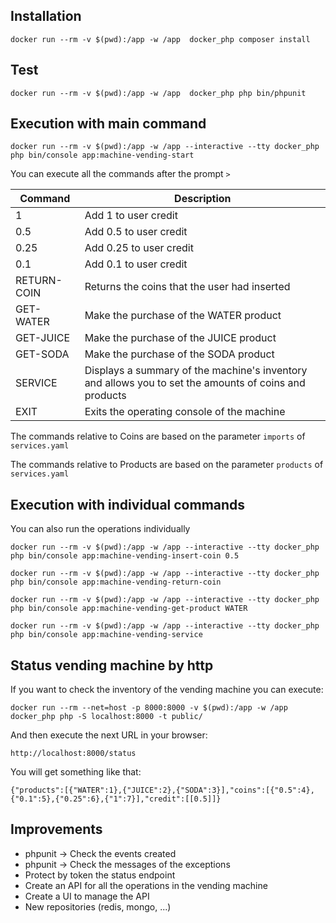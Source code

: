 
## Installation
```
docker run --rm -v $(pwd):/app -w /app  docker_php composer install
```

## Test
```
docker run --rm -v $(pwd):/app -w /app  docker_php php bin/phpunit
```

## Execution with main command
```
docker run --rm -v $(pwd):/app -w /app --interactive --tty docker_php php bin/console app:machine-vending-start
```

You can execute all the commands after the prompt `>`

| Command       | Description |
|---------------|---|
| 1             | Add 1 to user credit  |
| 0.5           | Add 0.5 to user credit  |
| 0.25          | Add 0.25 to user credit  |
| 0.1           | Add 0.1 to user credit  |
| RETURN-COIN   | Returns the coins that the user had inserted  |
| GET-WATER     | Make the purchase of the WATER product  |
| GET-JUICE     | Make the purchase of the JUICE product  |
| GET-SODA      | Make the purchase of the SODA product  |
| SERVICE       | Displays a summary of the machine's inventory and allows you to set the amounts of coins and products  |
| EXIT          | Exits the operating console of the machine  |

The commands relative to Coins are based on the parameter `imports` of `services.yaml`

The commands relative to Products are based on the parameter `products` of `services.yaml`

## Execution with individual commands

You can also run the operations individually

```
docker run --rm -v $(pwd):/app -w /app --interactive --tty docker_php php bin/console app:machine-vending-insert-coin 0.5

docker run --rm -v $(pwd):/app -w /app --interactive --tty docker_php php bin/console app:machine-vending-return-coin

docker run --rm -v $(pwd):/app -w /app --interactive --tty docker_php php bin/console app:machine-vending-get-product WATER

docker run --rm -v $(pwd):/app -w /app --interactive --tty docker_php php bin/console app:machine-vending-service
```

## Status vending machine by http

If you want to check the inventory of the vending machine you can execute:

```
docker run --rm --net=host -p 8000:8000 -v $(pwd):/app -w /app  docker_php php -S localhost:8000 -t public/
```

And then execute the next URL in your browser:

```
http://localhost:8000/status
```

You will get something like that:

```
{"products":[{"WATER":1},{"JUICE":2},{"SODA":3}],"coins":[{"0.5":4},{"0.1":5},{"0.25":6},{"1":7}],"credit":[[0.5]]}
```

## Improvements

- phpunit -> Check the events created
- phpunit -> Check the messages of the exceptions
- Protect by token the status endpoint
- Create an API for all the operations in the vending machine
- Create a UI to manage the API
- New repositories (redis, mongo, ...)


